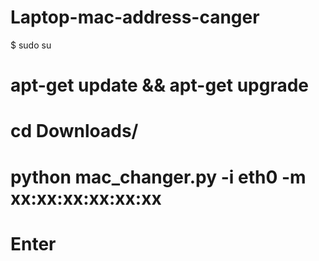 # Laptop-mac-address-canger

$ sudo su

# apt-get update && apt-get upgrade

# cd Downloads/

# python mac_changer.py -i eth0 -m xx:xx:xx:xx:xx:xx 

# Enter
